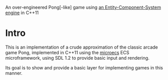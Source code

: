 An over-engineered Pong[-like] game using [an Entity-Component-System engine](https://github.com/darkf/microecs) in C++11

Intro
=====

This is an implementation of a crude approximation of the classic arcade game Pong, implemented in C++11 using the [microecs](https://github.com/darkf/microecs) ECS microframework, using SDL 1.2 to provide basic input and rendering.

Its goal is to show and provide a basic layer for implementing games in this manner.